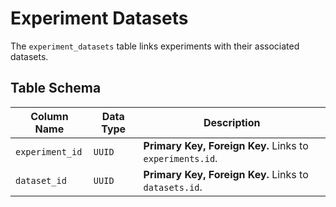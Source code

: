 # Experiment Datasets

The `experiment_datasets` table links experiments with their associated datasets.

## Table Schema

| Column Name     | Data Type | Description                                             |
| --------------- | --------- | ------------------------------------------------------- |
| `experiment_id` | `UUID`    | **Primary Key, Foreign Key.** Links to `experiments.id`. |
| `dataset_id`    | `UUID`    | **Primary Key, Foreign Key.** Links to `datasets.id`.    |

